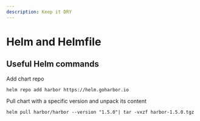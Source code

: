 ```yaml
---
description: Keep it DRY
---
```


# Helm and Helmfile

## Useful Helm commands

Add chart repo

```text
helm repo add harbor https://helm.goharbor.io
```

Pull chart with a specific version and unpack its content

```text
helm pull harbor/harbor --version "1.5.0"| tar -vxzf harbor-1.5.0.tgz
```

